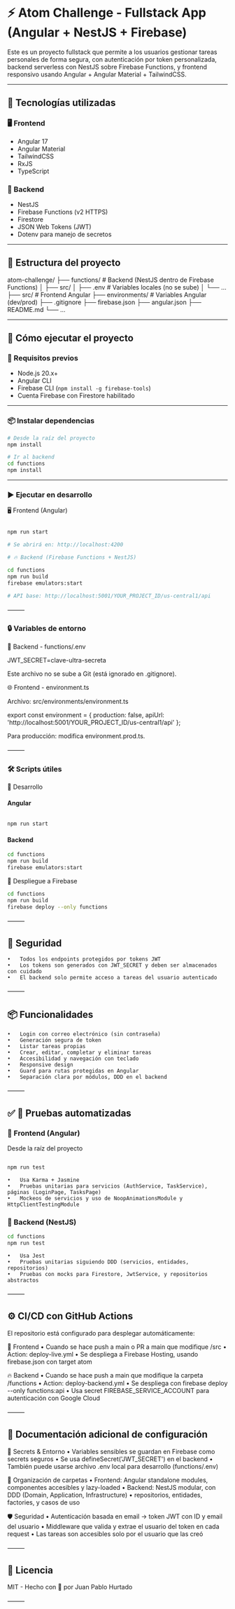 # ⚡ Atom Challenge - Fullstack App (Angular + NestJS + Firebase)

Este es un proyecto fullstack que permite a los usuarios gestionar tareas personales de forma segura, con autenticación por token personalizada, backend serverless con NestJS sobre Firebase Functions, y frontend responsivo usando Angular + Angular Material + TailwindCSS.

---

## 🧱 Tecnologías utilizadas

### 🖥️ Frontend
- Angular 17
- Angular Material
- TailwindCSS
- RxJS
- TypeScript

### 🧰 Backend
- NestJS
- Firebase Functions (v2 HTTPS)
- Firestore
- JSON Web Tokens (JWT)
- Dotenv para manejo de secretos

---

## 📁 Estructura del proyecto

atom-challenge/
├── functions/                # Backend (NestJS dentro de Firebase Functions)
│   ├── src/
│   ├── .env                  # Variables locales (no se sube)
│   └── …
├── src/                      # Frontend Angular
├── environments/            # Variables Angular (dev/prod)
├── .gitignore
├── firebase.json
├── angular.json
├── README.md
└── …

---

## 🚀 Cómo ejecutar el proyecto

### 🔧 Requisitos previos

- Node.js 20.x+
- Angular CLI
- Firebase CLI (`npm install -g firebase-tools`)
- Cuenta Firebase con Firestore habilitado

---

### 📦 Instalar dependencias

```bash
# Desde la raíz del proyecto
npm install

# Ir al backend
cd functions
npm install

```
---

### ▶️ Ejecutar en desarrollo

🖥️ Frontend (Angular)

```bash

npm run start

# Se abrirá en: http://localhost:4200

# 🔥 Backend (Firebase Functions + NestJS)

cd functions
npm run build
firebase emulators:start

# API base: http://localhost:5001/YOUR_PROJECT_ID/us-central1/api

```

⸻

### 🔒 Variables de entorno

🔐 Backend - functions/.env

JWT_SECRET=clave-ultra-secreta

Este archivo no se sube a Git (está ignorado en .gitignore).

🌐 Frontend - environment.ts

Archivo: src/environments/environment.ts

export const environment = {
  production: false,
  apiUrl: 'http://localhost:5001/YOUR_PROJECT_ID/us-central1/api'
};

Para producción: modifica environment.prod.ts.

⸻

### 🛠️ Scripts útiles

🔧 Desarrollo

#### Angular
```bash

npm run start

```
#### Backend

```bash
cd functions
npm run build
firebase emulators:start
```

🚀 Despliegue a Firebase

```bash
cd functions
npm run build
firebase deploy --only functions
```

⸻

## 🔐 Seguridad
	•	Todos los endpoints protegidos por tokens JWT
	•	Los tokens son generados con JWT_SECRET y deben ser almacenados con cuidado
	•	El backend solo permite acceso a tareas del usuario autenticado

⸻

## 📦 Funcionalidades
	•	Login con correo electrónico (sin contraseña)
	•	Generación segura de token
	•	Listar tareas propias
	•	Crear, editar, completar y eliminar tareas
	•	Accesibilidad y navegación con teclado
	•	Responsive design
	•	Guard para rutas protegidas en Angular
	•	Separación clara por módulos, DDD en el backend

⸻


## ✅ 🧪 Pruebas automatizadas

### 🔹 Frontend (Angular)

Desde la raíz del proyecto
```bash

npm run test

```

	•	Usa Karma + Jasmine
	•	Pruebas unitarias para servicios (AuthService, TaskService), páginas (LoginPage, TasksPage)
	•	Mockeos de servicios y uso de NoopAnimationsModule y HttpClientTestingModule

### 🔹 Backend (NestJS)

```bash
cd functions
npm run test

```

	•	Usa Jest
	•	Pruebas unitarias siguiendo DDD (servicios, entidades, repositorios)
	•	Pruebas con mocks para Firestore, JwtService, y repositorios abstractos

⸻

## ⚙️ CI/CD con GitHub Actions

El repositorio está configurado para desplegar automáticamente:

🚀 Frontend
	•	Cuando se hace push a main o PR a main que modifique /src
	•	Action: deploy-live.yml
	•	Se despliega a Firebase Hosting, usando firebase.json con target atom

🔥 Backend
	•	Cuando se hace push a main que modifique la carpeta /functions
	•	Action: deploy-backend.yml
	•	Se despliega con firebase deploy --only functions:api
	•	Usa secret FIREBASE_SERVICE_ACCOUNT para autenticación con Google Cloud

⸻

## 🧾 Documentación adicional de configuración

🔑 Secrets & Entorno
	•	Variables sensibles se guardan en Firebase como secrets seguros
	•	Se usa defineSecret('JWT_SECRET') en el backend
	•	También puede usarse archivo .env local para desarrollo (functions/.env)

📁 Organización de carpetas
	•	Frontend: Angular standalone modules, componentes accesibles y lazy-loaded
	•	Backend: NestJS modular, con DDD (Domain, Application, Infrastructure)
	•	repositorios, entidades, factories, y casos de uso

🛡️ Seguridad
	•	Autenticación basada en email → token JWT con ID y email del usuario
	•	Middleware que valida y extrae el usuario del token en cada request
	•	Las tareas son accesibles solo por el usuario que las creó

⸻

## 📌 Licencia

MIT - Hecho con 💙 por Juan Pablo Hurtado

⸻
